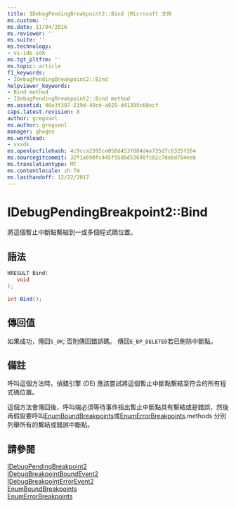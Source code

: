 ```yaml
---
title: IDebugPendingBreakpoint2::Bind |Microsoft 文件
ms.custom: ''
ms.date: 11/04/2016
ms.reviewer: ''
ms.suite: ''
ms.technology:
- vs-ide-sdk
ms.tgt_pltfrm: ''
ms.topic: article
f1_keywords:
- IDebugPendingBreakpoint2::Bind
helpviewer_keywords:
- Bind method
- IDebugPendingBreakpoint2::Bind method
ms.assetid: 46e3f307-219d-40cd-a929-d41399c60ecf
caps.latest.revision: 8
author: gregvanl
ms.author: gregvanl
manager: ghogen
ms.workload:
- vssdk
ms.openlocfilehash: 4c9cca2395ce058d453f084d4e735d7c6325f264
ms.sourcegitcommit: 32f1a690fc445f9586d53698fc82c7debd784eeb
ms.translationtype: MT
ms.contentlocale: zh-TW
ms.lasthandoff: 12/22/2017
---
```

# <a name="idebugpendingbreakpoint2bind"></a>IDebugPendingBreakpoint2::Bind
將這個暫止中斷點繫結到一或多個程式碼位置。  
  
## <a name="syntax"></a>語法  
  
```cpp  
HRESULT Bind(   
   void   
);  
```  
  
```csharp  
int Bind();  
```  
  
## <a name="return-value"></a>傳回值  
 如果成功，傳回`S_OK`; 否則傳回錯誤碼。 傳回`E_BP_DELETED`若已刪除中斷點。  
  
## <a name="remarks"></a>備註  
 呼叫這個方法時，偵錯引擎 (DE) 應該嘗試將這個暫止中斷點繫結至符合的所有程式碼位置。  
  
 這個方法會傳回後，呼叫端必須等待事件指出暫止中斷點具有繫結或是錯誤，然後再假設要呼叫[EnumBoundBreakpoints](../../../extensibility/debugger/reference/idebugpendingbreakpoint2-enumboundbreakpoints.md)或[EnumErrorBreakpoints](../../../extensibility/debugger/reference/idebugpendingbreakpoint2-enumerrorbreakpoints.md).methods 分別列舉所有的繫結或錯誤中斷點。  
  
## <a name="see-also"></a>請參閱  
 [IDebugPendingBreakpoint2](../../../extensibility/debugger/reference/idebugpendingbreakpoint2.md)   
 [IDebugBreakpointBoundEvent2](../../../extensibility/debugger/reference/idebugbreakpointboundevent2.md)   
 [IDebugBreakpointErrorEvent2](../../../extensibility/debugger/reference/idebugbreakpointerrorevent2.md)   
 [EnumBoundBreakpoints](../../../extensibility/debugger/reference/idebugpendingbreakpoint2-enumboundbreakpoints.md)   
 [EnumErrorBreakpoints](../../../extensibility/debugger/reference/idebugpendingbreakpoint2-enumerrorbreakpoints.md)